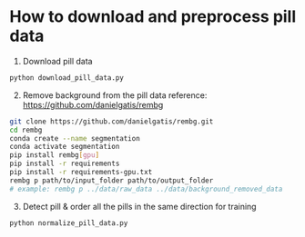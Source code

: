 # How to download and preprocess pill data

1. Download pill data
```bash
python download_pill_data.py
```

2. Remove background from the pill data
reference: https://github.com/danielgatis/rembg
```bash
git clone https://github.com/danielgatis/rembg.git
cd rembg
conda create --name segmentation
conda activate segmentation
pip install rembg[gpu]
pip install -r requirements
pip install -r requirements-gpu.txt
rembg p path/to/input_folder path/to/output_folder
# example: rembg p ../data/raw_data ../data/background_removed_data
```

3. Detect pill & order all the pills in the same direction for training
```bash
python normalize_pill_data.py
```
